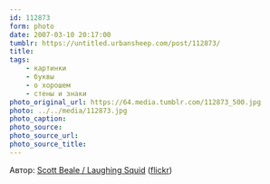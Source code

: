 ```yaml
---
id: 112873
form: photo
date: 2007-03-10 20:17:00
tumblr: https://untitled.urbansheep.com/post/112873/
title:
tags:
    - картинки
    - буквы
    - о хорошем
    - стены и знаки
photo_original_url: https://64.media.tumblr.com/112873_500.jpg
photo: ../../media/112873.jpg
photo_caption:
photo_source:
photo_source_url:
photo_source_title:
---
```


<p>Автор: <a href="http://laughingsquid.com/">Scott Beale / Laughing Squid</a> (<a href="http://www.flickr.com/photos/laughingsquid/390803227/">flickr</a>)</p>
